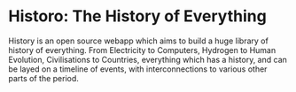 # Historo: The History of Everything

History is an open source webapp which aims to build a huge library of history of everything. From Electricity to Computers, Hydrogen to Human Evolution,
Civilisations to Countries, everything which has a history, and can be layed on a timeline of events, with interconnections to various other parts of the
period.
